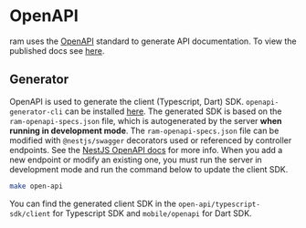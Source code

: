 # OpenAPI

ram uses the [OpenAPI](https://swagger.io/specification/) standard to generate API documentation. To view the published docs see [here](/docs/api).

## Generator

OpenAPI is used to generate the client (Typescript, Dart) SDK. `openapi-generator-cli` can be installed [here](https://openapi-generator.tech/docs/installation/). The generated SDK is based on the `ram-openapi-specs.json` file, which is autogenerated by the server **when running in development mode**. The `ram-openapi-specs.json` file can be modified with `@nestjs/swagger` decorators used or referenced by controller endpoints. See the [NestJS OpenAPI docs](https://docs.nestjs.com/openapi/types-and-parameters) for more info. When you add a new endpoint or modify an existing one, you must run the server in development mode and run the command below to update the client SDK.

```bash
make open-api
```

You can find the generated client SDK in the `open-api/typescript-sdk/client` for Typescript SDK and `mobile/openapi` for Dart SDK.
